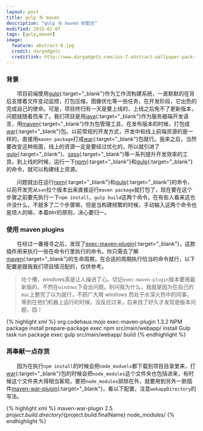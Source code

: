 ```yaml
---
layout: post
title: gulp 与 maven
description: "gulp 与 maven 的配合"
modified: 2015-01-07
tags: [gulp,maven]
image:
  feature: abstract-8.jpg
  credit: dargadgetz
  creditlink: http://www.dargadgetz.com/ios-7-abstract-wallpaper-pack-for-iphone-5-and-ipod-touch-retina/
---
```


### 背景

&emsp;&emsp;项目前端使用[gulp][gulp]{:target="_blank"}作为工作流构建系统，一直默默的在背后支撑着文件变动监控，打包压缩，图像优化等一些任务，在开发阶段，它出色的完成自己的使命。可是，项目终归有一天是要上线的，上线之后免不了更新版本，问题就随着而来了。我们项目是用[java][java]{:target="_blank"}作为服务器端开发语言，用[maven][maven]{:target="_blank"}作为包管理工具，在发布版本的时候，打包成[war][war]{:target="_blank"}包。以前常规的开发方式，开发中和线上前端资源的是一样的，直接用`maven package`打成[war][war]{:target="_blank"}包就行。我来之后，当然要改变这种局面，线上的资源一定是要经过优化的，所以就引进了[gulp][gulp]{:target="_blank"}、[sass][sass]{:target="_blank"}等一系列提升开发效率的工具，到上线的时候，运行一下[npm][npm]{:target="_blank"}和[gulp][gulp]{:target="_blank"}的命令，就可以构建线上资源。

&emsp;&emsp;问题就出在运行[npm][npm]{:target="_blank"}和[gulp][gulp]{:target="_blank"}的命令，以前开发完从`svn`拉个版本出来直接运行`maven package`就打包了，现在要在这个步骤之前要先执行一下`npm install`、`gulp build`这两个命令。在有些人看来这也许没什么，不就多了二个步骤嘛，但是当构建频繁的时候，手动输入这两个命令也是烦人的嘛，本着`DRY`的原则，决心要归一。

### 使用 maven plugins

&emsp;&emsp;在经过一番搜寻之后，发现了[exec-maven-plugin][exec-maven-plugin]{:target="_blank"}，这款插件用来执行一些在命令行里执行的命令。你只需去了解[maven][maven]{:target="_blank"}的生命周期，在合适的周期执行恰当的命令就行，以下配置是跟我我们项目情况配的，仅供参考。

> 吐个槽，windows真是让人操进了心。切记`exec-maven-plugin`版本要用最新版的，不然在`windows`下会出问题。别问我为什么，我就是因为在自己的`mac`上整完了以为就行，不顾广大用 windows 而处于水深火热中的同事，等到在他们机器上运行的时候，没反应过来，后来找了好久才发现是版本问题，囧！ 

{% highlight xml %}
<plugin>
<groupId>org.codehaus.mojo</groupId>
<artifactId>exec-maven-plugin</artifactId>
<version>1.3.2</version>
<executions>
  <execution>
    <id>NPM package install</id>
    <phase>prepare-package</phase>
    <goals>
      <goal>exec</goal>
    </goals>
    <configuration>
      <executable>npm</executable>
      <workingDirectory>src/main/webapp/</workingDirectory>
      <arguments>
        <argument>
          install
        </argument>
      </arguments>
    </configuration>
  </execution>
  <execution>
    <id>Gulp task run</id>
    <phase>package</phase>
    <goals>
      <goal>exec</goal>
    </goals>
    <configuration>
      <executable>gulp</executable>
      <workingDirectory>src/main/webapp/</workingDirectory>
      <arguments>
        <argument>
          build
        </argument>
      </arguments>
    </configuration>
  </execution>
</executions>
</plugin>
{% endhighlight %}

### 再奉献一点存货

&emsp;&emsp;因为在执行`npm install`的时候会把`node_moduels`都下载到项目目录里来，打[war][war]{:target="_blank"}包的时候会把`node_modules`这个文件夹也包括进来，有时候这个文件夹大得相当客观，要把`node_modules`排除在外，就要用到另外一款插件[maven-war-plugin][maven-war-plugin]{:target="_blank"}，看以下配置，注意`webappDirectory`的写法。

{% highlight xml %}
<plugin>
<artifactId>maven-war-plugin</artifactId>
<version>2.5</version>
<configuration>
  <webappDirectory>${project.build.directory}/${project.build.finalName}</webappDirectory>
  <warSourceExcludes>node_modules/</warSourceExcludes>
</configuration>
</plugin>
{% endhighlight %}

[gulp]: http://gulpjs.com "gulp"
[sass]: http://sass-lang.com "sass"
[npm]: http://npmjs.com "npm"
[maven]: http://maven.apache.org "maven"
[java]: http://www.java.com "java"
[war]: http://en.wikipedia.org/wiki/War "war"
[exec-maven-plugin]: http://mojo.codehaus.org/exec-maven-plugin "exec-maven-plugin"
[maven-war-plugin]: http://maven.apache.org/plugins/maven-war-plugin "maven-war-plugin"

